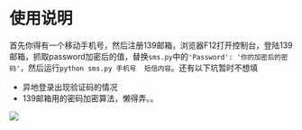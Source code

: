 # 使用说明

首先你得有一个移动手机号，然后注册139邮箱，浏览器F12打开控制台，登陆139邮箱，抓取password加密后的值，替换`sms.py`中的`'Password': '你的加密后的密码'`，然后运行`python sms.py 手机号  短信内容`。还有以下坑暂时不想填

-   异地登录出现验证码的情况
-   139邮箱用的密码加密算法，懒得弄。。

![](http://ww1.sinaimg.cn/large/e729c8a3ly1fhzkelq9nnj20j60dl40k.jpg)